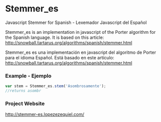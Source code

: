 # Stemmer_es
Javascript Stemmer for Spanish - Lexemador Javascript del Español

Stemmer_es is an implementation in javascript of the Porter algorithm for the Spanish language. It is based on this article: http://snowball.tartarus.org/algorithms/spanish/stemmer.html

Stemmer_es es una implementación en javascript del algoritmo de Porter para el idioma Español. Está basado en este artículo: http://snowball.tartarus.org/algorithms/spanish/stemmer.html

### Example - Ejemplo
```javascript
var stem = Stemmer_es.stem('Asombrosamente');
//returns asombr
```

### Project Website
http://stemmer-es.lopezezequiel.com/

